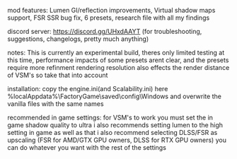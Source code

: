 mod features: Lumen GI/reflection improvements, Virtual shadow maps support, FSR SSR bug fix, 6 presets, research file with all my findings

discord server: https://discord.gg/UHxdAAYT (for troubleshooting, suggestions, changelogs, pretty much anything)

notes:
This is currently an experimental build, theres only limited testing at this time, performance impacts of some presets arent clear, and the presets require more refinment
rendering resolution also effects the render distance of VSM's so take that into account 

installation:
copy the engine.ini(and Scalability.ini) here %localAppdata%\FactoryGame\saved\config\Windows and overwrite the vanilla files with the same names

recommended in game settings:
for VSM's to work you must set the in game shadow quality to ultra
i also recommends setting lumen to the high setting in game
as well as that i also recommend selecting DLSS/FSR as upscaling (FSR for AMD/GTX GPU owners, DLSS for RTX GPU owners)
you can do whatever you want with the rest of the settings
